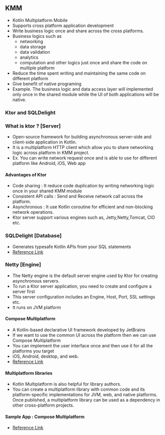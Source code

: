 ## KMM

- Kotlin Multiplatform Mobile
- Supports cross platform application development
- Write business logic once and share across the cross platforms.
- Business logics such as 
  - networking
  - data storage
  - data validation
  - analytics
  - computation and other logics just once and share the code on multiple platform
- Reduce the time spent writing and maintaining the same code on different platform
- Give benefit of native programing
- Example. The business logic and data access layer will implemented only once in the shared module
  while the UI of both applications will be native.

### Ktor and SQLDelight

### What is ktor ? [Server]
- Open-source framework for building asynchronous server-side and client-side application in Kotlin. 
- It is a multiplatform HTTP client which allow you to share networking logic across platform in KMM project.
- Ex. You can write network request once and is able to use for different platform like Android, iOS, Web app

#### Advantages of Ktor
- Code sharing : It reduce code duplication by writing networking logic once in your shared KMM module
- Consistent API calls : Send and Receive network call across the platform.
- Asynchronous : It use Kotlin coroutine for efficient and non-blocking network operations.
- Ktor server support various engines such as, Jetty,Netty,Tomcat, CIO etc.

### SQLDelight [Database]
- Generates typesafe Kotlin APIs from your SQL statements
- [Reference Link](https://www.jetbrains.com/help/kotlin-multiplatform-dev/multiplatform-ktor-sqldelight.html?_gl=1*1gftzu2*_ga*NzU0NTcyNTg2LjE2NTgyMDY4MjM.*_ga_9J976DJZ68*MTcwODQxNzcxMy45Mi4xLjE3MDg0MTg3NTUuNTguMC4w&_ga=2.34358821.548923132.1708336110-754572586.1658206823)

### Netty [Engine]
- The Netty engine is the default server engine used by Ktor for creating asynchronous servers.
- To run a Ktor server application, you need to create and configure a server first
- This server configuration includes an Engine, Host, Port, SSL settings etc.
- It runs on JVM platform
 
#### Compose Multiplatform
- A Kotlin-based declarative UI framework developed by JetBrains
- If we want to use the common UI across the platform then we can use Compose Multiplatform
- You can implement the user interface once and then use it for all the platforms you target
- iOS, Android, desktop, and web.
- [Reference Link](https://www.jetbrains.com/help/kotlin-multiplatform-dev/compose-multiplatform-getting-started.html)

#### Multiplatform libraries
- Kotlin Multiplatform is also helpful for library authors. 
- You can create a multiplatform library with common code and its platform-specific implementations for JVM, web, and native platforms. Once published, a multiplatform library can be used as a dependency in other cross-platform projects.

#### Sample App : Compose Multiplatform
- [Reference Link](https://github.com/JetBrains/compose-multiplatform/github.com/JetBrains/compose-multiplatform)
